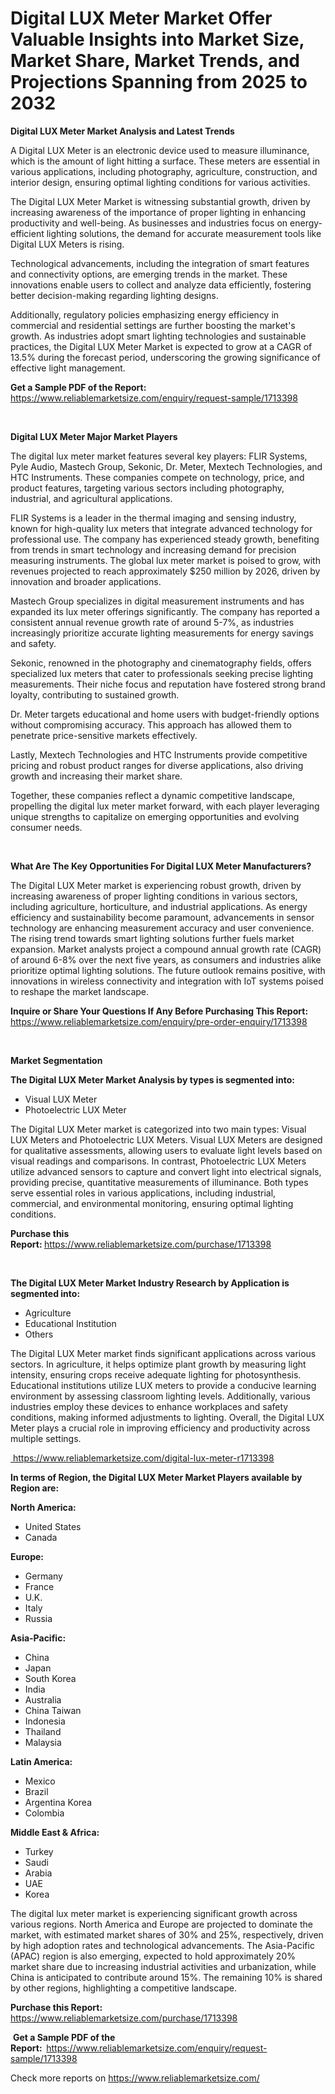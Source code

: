 <p><h1>Digital LUX Meter Market Offer Valuable Insights into Market Size, Market Share, Market Trends, and Projections Spanning from 2025 to 2032</h1></p><p><strong>Digital LUX Meter Market Analysis and Latest Trends</strong></p>
<p><p>A Digital LUX Meter is an electronic device used to measure illuminance, which is the amount of light hitting a surface. These meters are essential in various applications, including photography, agriculture, construction, and interior design, ensuring optimal lighting conditions for various activities. </p><p>The Digital LUX Meter Market is witnessing substantial growth, driven by increasing awareness of the importance of proper lighting in enhancing productivity and well-being. As businesses and industries focus on energy-efficient lighting solutions, the demand for accurate measurement tools like Digital LUX Meters is rising. </p><p>Technological advancements, including the integration of smart features and connectivity options, are emerging trends in the market. These innovations enable users to collect and analyze data efficiently, fostering better decision-making regarding lighting designs. </p><p>Additionally, regulatory policies emphasizing energy efficiency in commercial and residential settings are further boosting the market's growth. As industries adopt smart lighting technologies and sustainable practices, the Digital LUX Meter Market is expected to grow at a CAGR of 13.5% during the forecast period, underscoring the growing significance of effective light management.</p></p>
<p><strong>Get a Sample PDF of the Report:&nbsp;</strong> <a href="https://www.reliablemarketsize.com/enquiry/request-sample/1713398?utm_campaign=1991&utm_medium=2&utm_source=Github&utm_content=ia&utm_term=18022025&utm_id=digital-lux-meter">https://www.reliablemarketsize.com/enquiry/request-sample/1713398</a></p>
<p>&nbsp;</p>
<p><strong>Digital LUX Meter Major Market Players</strong></p>
<p><p>The digital lux meter market features several key players: FLIR Systems, Pyle Audio, Mastech Group, Sekonic, Dr. Meter, Mextech Technologies, and HTC Instruments. These companies compete on technology, price, and product features, targeting various sectors including photography, industrial, and agricultural applications.</p><p>FLIR Systems is a leader in the thermal imaging and sensing industry, known for high-quality lux meters that integrate advanced technology for professional use. The company has experienced steady growth, benefiting from trends in smart technology and increasing demand for precision measuring instruments. The global lux meter market is poised to grow, with revenues projected to reach approximately $250 million by 2026, driven by innovation and broader applications.</p><p>Mastech Group specializes in digital measurement instruments and has expanded its lux meter offerings significantly. The company has reported a consistent annual revenue growth rate of around 5-7%, as industries increasingly prioritize accurate lighting measurements for energy savings and safety.</p><p>Sekonic, renowned in the photography and cinematography fields, offers specialized lux meters that cater to professionals seeking precise lighting measurements. Their niche focus and reputation have fostered strong brand loyalty, contributing to sustained growth.</p><p>Dr. Meter targets educational and home users with budget-friendly options without compromising accuracy. This approach has allowed them to penetrate price-sensitive markets effectively.</p><p>Lastly, Mextech Technologies and HTC Instruments provide competitive pricing and robust product ranges for diverse applications, also driving growth and increasing their market share.</p><p>Together, these companies reflect a dynamic competitive landscape, propelling the digital lux meter market forward, with each player leveraging unique strengths to capitalize on emerging opportunities and evolving consumer needs.</p></p>
<p>&nbsp;</p>
<p><strong>What Are The Key Opportunities For Digital LUX Meter Manufacturers?</strong></p>
<p><p>The Digital LUX Meter market is experiencing robust growth, driven by increasing awareness of proper lighting conditions in various sectors, including agriculture, horticulture, and industrial applications. As energy efficiency and sustainability become paramount, advancements in sensor technology are enhancing measurement accuracy and user convenience. The rising trend towards smart lighting solutions further fuels market expansion. Market analysts project a compound annual growth rate (CAGR) of around 6-8% over the next five years, as consumers and industries alike prioritize optimal lighting solutions. The future outlook remains positive, with innovations in wireless connectivity and integration with IoT systems poised to reshape the market landscape.</p></p>
<p><strong>Inquire or Share Your Questions If Any Before Purchasing This Report:</strong> <a href="https://www.reliablemarketsize.com/enquiry/pre-order-enquiry/1713398?utm_campaign=1991&utm_medium=2&utm_source=Github&utm_content=ia&utm_term=18022025&utm_id=digital-lux-meter">https://www.reliablemarketsize.com/enquiry/pre-order-enquiry/1713398</a></p>
<p>&nbsp;</p>
<p><strong>Market Segmentation</strong></p>
<p><strong>The Digital LUX Meter Market Analysis by types is segmented into:</strong></p>
<p><ul><li>Visual LUX Meter</li><li>Photoelectric LUX Meter</li></ul></p>
<p><p>The Digital LUX Meter market is categorized into two main types: Visual LUX Meters and Photoelectric LUX Meters. Visual LUX Meters are designed for qualitative assessments, allowing users to evaluate light levels based on visual readings and comparisons. In contrast, Photoelectric LUX Meters utilize advanced sensors to capture and convert light into electrical signals, providing precise, quantitative measurements of illuminance. Both types serve essential roles in various applications, including industrial, commercial, and environmental monitoring, ensuring optimal lighting conditions.</p></p>
<p><strong>Purchase this Report:&nbsp;</strong><a href="https://www.reliablemarketsize.com/purchase/1713398?utm_campaign=1991&utm_medium=2&utm_source=Github&utm_content=ia&utm_term=18022025&utm_id=digital-lux-meter">https://www.reliablemarketsize.com/purchase/1713398</a></p>
<p>&nbsp;</p>
<p><strong>The Digital LUX Meter Market Industry Research by Application is segmented into:</strong></p>
<p><ul><li>Agriculture</li><li>Educational Institution</li><li>Others</li></ul></p>
<p><p>The Digital LUX Meter market finds significant applications across various sectors. In agriculture, it helps optimize plant growth by measuring light intensity, ensuring crops receive adequate lighting for photosynthesis. Educational institutions utilize LUX meters to provide a conducive learning environment by assessing classroom lighting levels. Additionally, various industries employ these devices to enhance workplaces and safety conditions, making informed adjustments to lighting. Overall, the Digital LUX Meter plays a crucial role in improving efficiency and productivity across multiple settings.</p></p>
<p><a href="https://www.reliablemarketsize.com/digital-lux-meter-r1713398?utm_campaign=1991&utm_medium=2&utm_source=Github&utm_content=ia&utm_term=18022025&utm_id=digital-lux-meter">&nbsp;https://www.reliablemarketsize.com/digital-lux-meter-r1713398</a></p>
<p><strong>In terms of Region, the Digital LUX Meter Market Players available by Region are:</strong></p>
<p>
    <p> <strong> North America: </strong>
        <ul>
            <li>United States</li>
            <li>Canada</li>
        </ul>
        </p> 
    <p> <strong> Europe: </strong>
        <ul>
            <li>Germany</li>
            <li>France</li>
            <li>U.K.</li>
            <li>Italy</li>
            <li>Russia</li>
        </ul>
        </p> 
    <p> <strong> Asia-Pacific: </strong>
        <ul>
            <li>China</li>
            <li>Japan</li>
            <li>South Korea</li>
            <li>India</li>
            <li>Australia</li>
            <li>China Taiwan</li>
            <li>Indonesia</li>
            <li>Thailand</li>
            <li>Malaysia</li>
        </ul>
        </p> 
    <p> <strong> Latin America: </strong>
        <ul>
            <li>Mexico</li>
            <li>Brazil</li>
            <li>Argentina Korea</li>
            <li>Colombia</li>
        </ul>
        </p> 
    <p> <strong> Middle East & Africa: </strong>
        <ul>
            <li>Turkey</li>
            <li>Saudi</li>
            <li>Arabia</li>
            <li>UAE</li>
            <li>Korea</li>
        </ul>
    </p>
    </p>
<p><p>The digital lux meter market is experiencing significant growth across various regions. North America and Europe are projected to dominate the market, with estimated market shares of 30% and 25%, respectively, driven by high adoption rates and technological advancements. The Asia-Pacific (APAC) region is also emerging, expected to hold approximately 20% market share due to increasing industrial activities and urbanization, while China is anticipated to contribute around 15%. The remaining 10% is shared by other regions, highlighting a competitive landscape.</p></p>
<p><strong>Purchase this Report: </strong><a href="https://www.reliablemarketsize.com/purchase/1713398?utm_campaign=1991&utm_medium=2&utm_source=Github&utm_content=ia&utm_term=18022025&utm_id=digital-lux-meter">https://www.reliablemarketsize.com/purchase/1713398</a></p>
<p>&nbsp;<strong>Get a Sample PDF of the Report:&nbsp;&nbsp;</strong><a href="https://www.reliablemarketsize.com/enquiry/request-sample/1713398?utm_campaign=1991&utm_medium=2&utm_source=Github&utm_content=ia&utm_term=18022025&utm_id=digital-lux-meter">https://www.reliablemarketsize.com/enquiry/request-sample/1713398</a></p>
<p><strong></strong></p>
<p>Check more reports on <a href="https://www.reliablemarketsize.com/?utm_campaign=1991&utm_medium=2&utm_source=Github&utm_content=ia&utm_term=18022025&utm_id=digital-lux-meter">https://www.reliablemarketsize.com/</a></p>